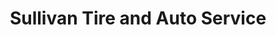 ---
title: "Sullivan Tire and Auto Service"
url: /lewiston/sullivan-tire-and-auto-service/
shop: car repair
---